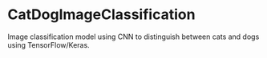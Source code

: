 # CatDogImageClassification
Image classification model using CNN to distinguish between cats and dogs using TensorFlow/Keras.
